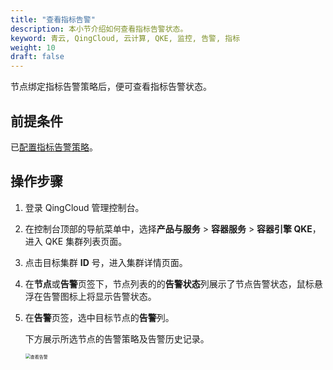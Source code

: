 ```yaml
---
title: "查看指标告警"
description: 本小节介绍如何查看指标告警状态。 
keyword: 青云, QingCloud, 云计算, QKE, 监控, 告警, 指标
weight: 10
draft: false
---
```


节点绑定指标告警策略后，便可查看指标告警状态。

## 前提条件

已[配置指标告警策略](../cfgstrategy/)。

## 操作步骤

1. 登录 QingCloud 管理控制台。

2. 在控制台顶部的导航菜单中，选择**产品与服务** > **容器服务** > **容器引擎 QKE**，进入 QKE 集群列表页面。

3. 点击目标集群 **ID** 号，进入集群详情页面。

4. 在**节点**或**告警**页签下，节点列表的的**告警状态**列展示了节点告警状态，鼠标悬浮在告警图标上将显示告警状态。

5. 在**告警**页签，选中目标节点的**告警**列。

   下方展示所选节点的告警策略及告警历史记录。

   <img src="../../../_images/view_warning.png" alt="查看告警" style="zoom:50%;" />

   

